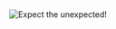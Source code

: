<div align="center"><br><br>

<picture>
  <!-- 다크모드용 이미지 -->
  <source srcset="https://capsule-render.vercel.app/api?type=venom&height=200&text=Expect%20the%20unexpected!&fontSize=35&color=0:6E1D0C,100&fontColor=D7D7D7" media="(prefers-color-scheme: dark)">
  
  <!-- 라이트모드용 이미지 -->
  <img src="https://capsule-render.vercel.app/api?type=venom&height=200&text=Expect%20the%20unexpected!&fontSize=35&color=0:6E1D0C,100&fontColor=2E2E2E" alt="Expect the unexpected!">
</picture>

<br><br><br><br></div>
